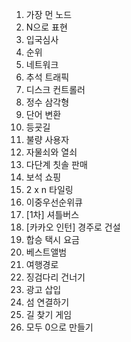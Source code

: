1. 가장 먼 노드
2. N으로 표현
3. 입국심사
4. 순위
5. 네트워크
6. 추석 트래픽
7. 디스크 컨트롤러
8. 정수 삼각형
9. 단어 변환
10. 등굣길
11. 불량 사용자
12. 자물쇠와 열쇠
13. 다단계 칫솔 판매
14. 보석 쇼핑
15. 2 x n 타일링
16. 이중우선순위큐
17. [1차] 셔틀버스
18. [카카오 인턴] 경주로 건설
19. 합승 택시 요금
20. 베스트앨범
21. 여행경로
22. 징검다리 건너기
23. 광고 삽입
24. 섬 연결하기
25. 길 찾기 게임
26. 모두 0으로 만들기